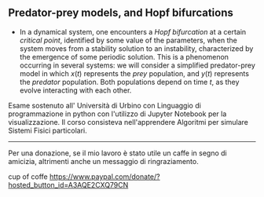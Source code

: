 ## Predator-prey models, and Hopf bifurcations

* In a dynamical system, one encounters a *Hopf bifurcation* at a certain _critical point_, identified by some value of the parameters, when the system moves from a stability solution to an instability, characterized by the emergence of some periodic solution.
This is a phenomenon occurring in several systems: we will consider a simplified predator-prey model in which $x(t)$ represents the _prey_ population, and $y(t)$ represents the _predator_ population. Both populations depend on time $t$, as they evolve interacting with each other.



Esame sostenuto all' Università di Urbino con Linguaggio di programmazione in python con l'utilizzo di Jupyter Notebook per la visualizzazione. Il corso consisteva nell'apprendere Algoritmi per simulare Sistemi Fisici particolari.

----------------
Per una donazione, se il mio lavoro è stato utile un caffe in segno di amicizia, altrimenti anche un messaggio di ringraziamento.

cup of coffe
https://www.paypal.com/donate/?hosted_button_id=A3AQE2CXQ79CN
